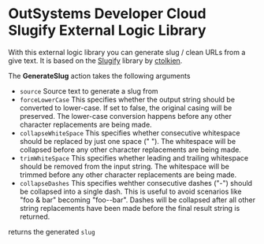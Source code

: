 # OutSystems Developer Cloud Slugify External Logic Library

With this external logic library you can generate slug / clean URLs from a give text. It is based on
the [Slugify](https://github.com/ctolkien/Slugify) library by [ctolkien](https://github.com/ctolkien).

The **GenerateSlug** action takes the following arguments

* `source` Source text to generate a slug from
* `forceLowerCase` This specifies whether the output string should be converted to lower-case. If set to false, the original casing will be preserved. The lower-case conversion happens before any other character replacements are being made.
* `collapseWhiteSpace` This specifies whether consecutive whitespace should be replaced by just one space (&quot; &quot;). The whitespace will be collapsed before any other character replacements are being made.
* `trimWhiteSpace` This specifies whether leading and trailing whitespace should be removed from the input string. The whitespace will be trimmed before any other character replacements are being made.
* `collapseDashes` This specifies wehther consecutive dashes (&quot;-&quot;) should be collapsed into a single dash. This is useful to avoid scenarios like &quot;foo &amp; bar&quot; becoming &quot;foo--bar&quot;. Dashes will be collapsed after all other string replacements have been made before the final result string is returned.

returns the generated `slug`